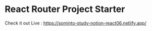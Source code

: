 # React Router Project Starter

Check it out Live : https://sominto-study-notion-react06.netlify.app/
